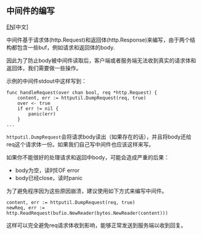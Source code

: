 ## 中间件的编写
[EN](./middleware.md)[中文]

中间件基于请求体(http.Request)和返回体(http.Response)来编写，由于两个结构都包含一些buf，例如请求和返回体的body.

因此为了防止body被中间件读取后，客户端或者服务端无法收到真实的请求体和返回体，我们需要做一些操作。

示例的中间件stdout中这样写到：
```gotemplate
func handleRequest(over chan bool, req *http.Request) {
	content, err := httputil.DumpRequest(req, true)
	over <- true
	if err != nil {
		panic(err)
	}
...
```
`httputil.DumpRequest`会将请求body读出（如果存在的话），并且将body还给req这个请求体一份。如果我们自己写中间件也应该这样来写。

如果你不能很好的处理请求和返回中body，可能会造成严重的后果：
- body为空，读时EOF error
- body已经close，读时panic

为了避免程序因为这些原因崩溃，建议使用如下方式来编写中间件。

```
content, err := httputil.DumpRequest(req, true)
newReq, err := http.ReadRequest(bufio.NewReader(bytes.NewReader(content)))
```

这样可以完全避免req请求体收到影响，能够正常发送到服务端以收到回复。